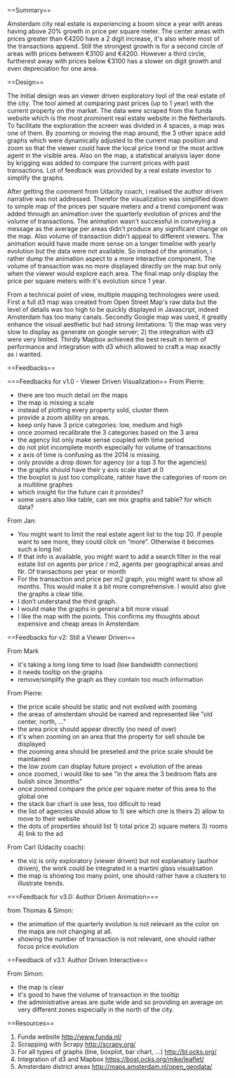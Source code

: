 ==Summary== 

Amsterdam city real estate is experiencing a boom since a year with areas having above 20% growth in price per square meter. The center areas with prices greater than €4200 have a 2 digit increase, it's also where most of the transactions append. Still the strongest growth is for a second circle of areas with prices between €3100 and €4200. However a third circle, furtherest away with prices below €3100 has a slower on digit growth and even depreciation for one area. 


==Design==

The initial design was an viewer driven exploratory tool of the real estate of the city. The tool aimed at comparing past prices (up to 1 year) with the current property on the market. The data were scraped from the funda website which is the most prominent real estate website in the Netherlands. To facilitate the exploration the screen was divided in 4 spaces, a map was one of them. By zooming or moving the map around, the 3 other space add graphs which were dynamically adjusted to the current map position and zoom so that the viewer could have the local price trend or the most active agent in the visible area. Also on the map, a statistical analysis layer done by krigging was added to compare the current prices with past transactions. Lot of feedback was provided by a real estate investor to simplify the graphs.

After getting the comment from Udacity coach, i realised the author driven narrative was not addressed. Therefor the visualization was simplified down to simple map of the prices per square meters and a trend component was added through an animation over the quarterly evolution of prices and the volume of transactions. The animation wasn't successful in conveying a message as the average per areas didn't produce any significant change on the map. Also volume of transaction didn't appeal to different viewers. The animation would have made more sense on a longer timeline with yearly evolution but the data were not available. So instead of the animation, i rather dump the animation aspect to a more interactive component. The volume of transaction was no more displayed directly on the map but only when the viewer would explore each area. The final map only display the price per square meters with it's evolution since 1 year. 

From a technical point of view, multiple mapping technologies were used. First a full d3 map was created from Open Street Map's raw data but the level of details was too high to be quickly displayed in Javascript, indeed Amsterdam has too many canals. Secondly Google map was used, it greatly enhance the visual aesthetic but had strong limitations: 1) the map was very slow to display as generate on google server; 2) the integration with d3 were very limited. Thirdly Mapbox achieved the best result in term of performance and integration with d3 which allowed to craft a map exactly as i wanted.

==Feedbacks==

===Feedbacks for v1.0 - Viewer Driven Visualization==
From Pierre:
- there are too much detail on the maps
- the map is missing a scale
- instead of plotting every property sold, cluster them
- provide a zoom ability on areas. 
- keep only have 3 price categories: low, medium and high
- once zoomed recalibrate the 3 categories based on the 3 area
- the agency list only make sense coupled with time period
- do not plot incomplete month especially for volume of transactions
- x axis of time is confusing as the 2014 is missing.
- only provide a drop down for agency (or a top 3 for the agencies)
- the graphs should have their y axis scale start at 0
- the boxplot is just too complicate, rahter have the categories of room on a multiline graphes
- which insight for the future can it provides?
- some users also like table, can we mix graphs and table? for which data?

From Jan:
- You might want to limit the real estate agent list to the top 20. If people want to see more, they could click on “more”. Otherwise it becomes such a long list
- If that info is available, you might want to add a search filter in the real estate list on agents per price / m2, agents per geographical areas and Nr. Of transactions per year or month
- For the transaction and price per m2 graph, you might want to show all months. This would make it a bit more comprehensive. I would also give the graphs a clear title.
- I don’t understand the third graph.
- I would make the graphs in general a bit more visual
- I like the map with the points. This confirms my thoughts about expensive and cheap areas in Amsterdam

==Feedbacks for v2: Still a Viewer Driven==

From Mark 
- it's taking a long long time to load (low bandwidth connection)
- it needs tooltip on the graphs
- remove/simplify the graph as they contain too much information

From Pierre:
- the price scale should be static and not evolved with zooming
- the areas of amsterdam should be named and represented like "old center, north, ..."
- the area price should appear directly (no need of over)
- it's when zooming on an area that the property for sell shoule be displayed
- the zooming area should be preseted and the price scale should be maintained
- the low zoom can display future project + evolution of the areas
- once zoomed, i would like to see "in the area the 3 bedroom flats are bulish since 3months"
- once zoomed compare the price per square meter of this area to the global one
- the stack bar chart is use less, too dificult to read
- the list of agencies should allow to 1) see which one is theirs 2) allow to move to their website
- the dots of properties should list 1) total price 2) square meters 3) rooms 4) link to the ad

From Carl (Udacity coach):
- the viz is only exploratory (viewer driven) but not explanatory (author driven), the work could be integrated in a martini glass visualisation
- the map is showing too many point, one should rather have a clusters to illustrate trends.


===Feedback for v3.0: Author Driven Animation===

from Thomas & Simon:
- the animation of the quarterly evolution is not relevant as the color on the maps are not changing at all.
- showing the number of transaction is not relevant, one should rather focus price evolution


==Feedback of v3.1: Author Driven Interactive==

From Simon: 
- the map is clear
- it's good to have the volume of transaction in the tooltip
- the administrative areas are quite wide and so providing an average on very different zones especially in the north of the city. 


==Resources==
1) Funda website http://www.funda.nl/
2) Scrapping with Scrapy http://scrapy.org/
3) For all types of graphs (line, boxplot, bar chart, ...) http://bl.ocks.org/ 
4) Integration of d3 and Mapbox https://bost.ocks.org/mike/leaflet/ 
5) Amsterdam district areas http://maps.amsterdam.nl/open_geodata/
